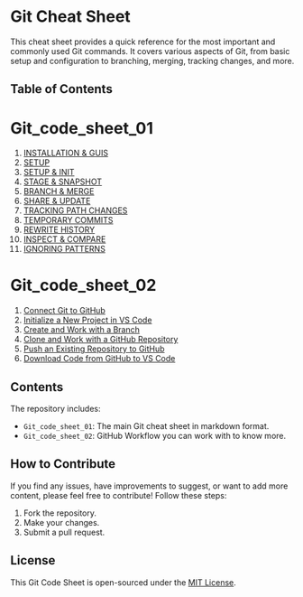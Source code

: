 # Git Cheat Sheet

This cheat sheet provides a quick reference for the most important and commonly used Git commands. It covers various aspects of Git, from basic setup and configuration to branching, merging, tracking changes, and more.

## Table of Contents

# Git_code_sheet_01

1. [INSTALLATION & GUIS](Git_code_sheet_01/01-INSTALLATION-GUIS.md)
2. [SETUP](Git_code_sheet_01/02-SETUP.md)
3. [SETUP & INIT](Git_code_sheet_01/03-SETUP-INIT.md)
4. [STAGE & SNAPSHOT](Git_code_sheet_01/04-STAGE-SNAPSHOT.md)
5. [BRANCH & MERGE](Git_code_sheet_01/05-BRANCH-MERGE.md)
6. [SHARE & UPDATE](Git_code_sheet_01/06-SHARE-UPDATE.md)
7. [TRACKING PATH CHANGES](Git_code_sheet_01/07-TRACKING-PATH-CHANGES.md)
8. [TEMPORARY COMMITS](Git_code_sheet_01/08-TEMPORARY-COMMITS.md)
9. [REWRITE HISTORY](Git_code_sheet_01/09-REWRITE-HISTORY.md)
10. [INSPECT & COMPARE](Git_code_sheet_01/10-INSPECT-COMPARE.md)
11. [IGNORING PATTERNS](Git_code_sheet_01/11-IGNORING-PATTERNS.md)

# Git_code_sheet_02

1. [Connect Git to GitHub](Git_code_sheet_02/01-Connect-Git-to-GitHub.md)
2. [Initialize a New Project in VS Code](Git_code_sheet_02/02-Initialize-a-New-Project-in-VS-Code.md)
3. [Create and Work with a Branch](Git_code_sheet_02/03-Create-and-Work-with-a-Branch.md)
4. [Clone and Work with a GitHub Repository](Git_code_sheet_02/04-Clone-and-Work-with-a-GitHub-Repository.md)
5. [Push an Existing Repository to GitHub](Git_code_sheet_02/05-Push-an-Existing-Repository-to-GitHub.md)
6. [Download Code from GitHub to VS Code](Git_code_sheet_02/06-Download-Code-from-GitHub-to-VS-Code.md)

## Contents

The repository includes:

- `Git_code_sheet_01`: The main Git cheat sheet in markdown format.
- `Git_code_sheet_02`: GitHub Workflow you can work with to know more.

## How to Contribute

If you find any issues, have improvements to suggest, or want to add more content, please feel free to contribute! Follow these steps:

1. Fork the repository.
2. Make your changes.
3. Submit a pull request.

## License

This Git Code Sheet is open-sourced under the [MIT License](LICENSE).
